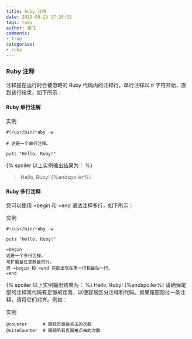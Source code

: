 ```yaml
---
title: Ruby 注释
date: 2019-08-23 17:26:52
tags: ruby
author: 相飞
comments:
- true
categories:
- ruby
---
```


### Ruby 注释
注释是在运行时会被忽略的 Ruby 代码内的注释行。单行注释以 # 字符开始，直到该行结束，如下所示：
#### Ruby 单行注解
实例
```
#!/usr/bin/ruby -w
 
# 这是一个单行注释。
 
puts "Hello, Ruby!"
```
{% spoiler 以上实例输出结果为： %}
> Hello, Ruby!
{%endspoiler%}
#### Ruby 多行注释
您可以使用 =begin 和 =end 语法注释多行，如下所示：

实例
```
#!/usr/bin/ruby -w
 
puts "Hello, Ruby!"
 
=begin
这是一个多行注释。
可扩展至任意数量的行。
但 =begin 和 =end 只能出现在第一行和最后一行。 
=end
```
{% spoiler 以上实例输出结果为： %}
Hello, Ruby!
{%endspoiler%}
请确保尾部的注释离代码有足够的距离，以便容易区分注释和代码。如果尾部超过一条注释，请将它们对齐。例如：

实例
```
@counter      # 跟踪页面被点击的次数
@siteCounter  # 跟踪所有页面被点击的次数
```
